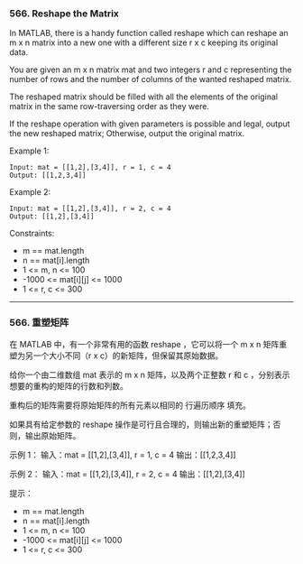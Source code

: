 ### 566. Reshape the Matrix
In MATLAB, there is a handy function called reshape which can reshape an m x n matrix into a new one with a different size r x c keeping its original data.

You are given an m x n matrix mat and two integers r and c representing the number of rows and the number of columns of the wanted reshaped matrix.

The reshaped matrix should be filled with all the elements of the original matrix in the same row-traversing order as they were.

If the reshape operation with given parameters is possible and legal, output the new reshaped matrix; Otherwise, output the original matrix.



Example 1:

	Input: mat = [[1,2],[3,4]], r = 1, c = 4
	Output: [[1,2,3,4]]

Example 2:

	Input: mat = [[1,2],[3,4]], r = 2, c = 4
	Output: [[1,2],[3,4]]



Constraints:

* m == mat.length
* n == mat[i].length
* 1 <= m, n <= 100
* -1000 <= mat[i][j] <= 1000
* 1 <= r, c <= 300

----

### 566. 重塑矩阵
在 MATLAB 中，有一个非常有用的函数 reshape ，它可以将一个 m x n 矩阵重塑为另一个大小不同（r x c）的新矩阵，但保留其原始数据。

给你一个由二维数组 mat 表示的 m x n 矩阵，以及两个正整数 r 和 c ，分别表示想要的重构的矩阵的行数和列数。

重构后的矩阵需要将原始矩阵的所有元素以相同的 行遍历顺序 填充。

如果具有给定参数的 reshape 操作是可行且合理的，则输出新的重塑矩阵；否则，输出原始矩阵。



示例 1：
	输入：mat = [[1,2],[3,4]], r = 1, c = 4
	输出：[[1,2,3,4]]

示例 2：
	输入：mat = [[1,2],[3,4]], r = 2, c = 4
	输出：[[1,2],[3,4]]


提示：

* m == mat.length
* n == mat[i].length
* 1 <= m, n <= 100
* -1000 <= mat[i][j] <= 1000
* 1 <= r, c <= 300


